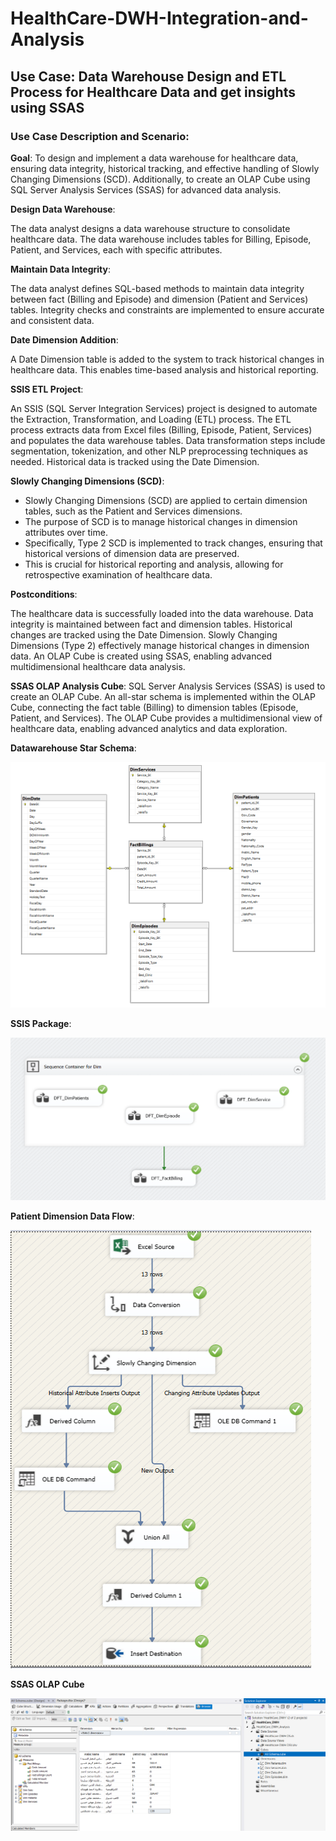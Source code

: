 # HealthCare-DWH-Integration-and-Analysis
## Use Case: Data Warehouse Design and ETL Process for Healthcare Data and get insights using SSAS
### Use Case Description and Scenario:

**Goal**:
To design and implement a data warehouse for healthcare data, ensuring data integrity, historical tracking, and effective handling of Slowly Changing Dimensions (SCD). Additionally, to create an OLAP Cube using SQL Server Analysis Services (SSAS) for advanced data analysis.

**Design Data Warehouse**:

The data analyst designs a data warehouse structure to consolidate healthcare data.
The data warehouse includes tables for Billing, Episode, Patient, and Services, each with specific attributes.

**Maintain Data Integrity**:

The data analyst defines SQL-based methods to maintain data integrity between fact (Billing and Episode) and dimension (Patient and Services) tables.
Integrity checks and constraints are implemented to ensure accurate and consistent data.

**Date Dimension Addition**:

A Date Dimension table is added to the system to track historical changes in healthcare data.
This enables time-based analysis and historical reporting.

**SSIS ETL Project**:

An SSIS (SQL Server Integration Services) project is designed to automate the Extraction, Transformation, and Loading (ETL) process.
The ETL process extracts data from Excel files (Billing, Episode, Patient, Services) and populates the data warehouse tables.
Data transformation steps include segmentation, tokenization, and other NLP preprocessing techniques as needed.
Historical data is tracked using the Date Dimension.

**Slowly Changing Dimensions (SCD)**:

* Slowly Changing Dimensions (SCD) are applied to certain dimension tables, such as the Patient and Services dimensions.
* The purpose of SCD is to manage historical changes in dimension attributes over time.
* Specifically, Type 2 SCD is implemented to track changes, ensuring that historical versions of dimension data are preserved.
* This is crucial for historical reporting and analysis, allowing for retrospective examination of healthcare data.

**Postconditions**:

The healthcare data is successfully loaded into the data warehouse.
Data integrity is maintained between fact and dimension tables.
Historical changes are tracked using the Date Dimension.
Slowly Changing Dimensions (Type 2) effectively manage historical changes in dimension data.
An OLAP Cube is created using SSAS, enabling advanced multidimensional healthcare data analysis.

**SSAS OLAP Analysis Cube**:
SQL Server Analysis Services (SSAS) is used to create an OLAP Cube.
An all-star schema is implemented within the OLAP Cube, connecting the fact table (Billing) to dimension tables (Episode, Patient, and Services).
The OLAP Cube provides a multidimensional view of healthcare data, enabling advanced analytics and data exploration.

**Datawarehouse Star Schema**:

![Datawarehouse Star Schema](https://github.com/3amory99/HealthCare-DWH-Integration-and-Analysis/blob/master/images/star%20schema.PNG)

**SSIS Package**:

![SSIS Package](https://github.com/3amory99/HealthCare-DWH-Integration-and-Analysis/blob/master/images/SSIS%20Package.PNG)

**Patient Dimension Data Flow**:

![Patient Dimension Data Flow](https://github.com/3amory99/HealthCare-DWH-Integration-and-Analysis/blob/master/images/DFT_DimPatients.PNG)

**SSAS OLAP Cube**

![SSAS OLAP Cube](https://github.com/3amory99/HealthCare-DWH-Integration-and-Analysis/blob/master/images/Analysis%20cube.PNG)


